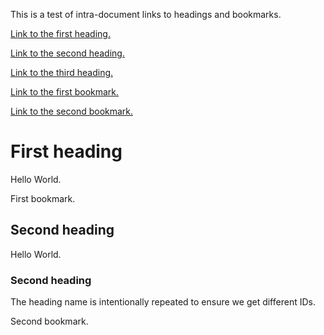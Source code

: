 This is a test of intra-document links to headings and bookmarks.

[Link to the first heading.](#h.f9vumqshbd5l)

[Link to the second heading.](#h.vco97q783gug)

[Link to the third heading.](#h.fnzabnk14apa)

[Link to the first bookmark.](#id.qbdatvy5x87)

[Link to the second bookmark.](#id.gg8i29488moj)


# First heading<a id="h.f9vumqshbd5l"></a>

Hello World.

<a id="id.qbdatvy5x87"></a>First bookmark.


## Second heading<a id="h.vco97q783gug"></a>

Hello World.


### Second heading<a id="h.fnzabnk14apa"></a>

The heading name is intentionally repeated to ensure we get different IDs.

<a id="id.gg8i29488moj"></a>Second bookmark.
